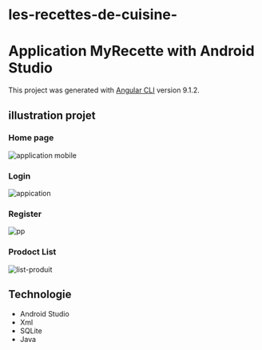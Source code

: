 # les-recettes-de-cuisine-
# Application MyRecette with Android Studio 

This project was generated with [Angular CLI](https://github.com/angular/angular-cli) version 9.1.2.

## illustration projet
### Home page
![application mobile](https://user-images.githubusercontent.com/55744826/185986478-7b9f9f67-67f7-4d2f-b231-626fee3f2cd7.jpg)

### Login
![appication](https://user-images.githubusercontent.com/55744826/185987165-5bc87435-32a4-4c7d-9290-40e9b50a20d4.jpg)

### Register
![pp](https://user-images.githubusercontent.com/55744826/185987476-931d1545-026f-473c-9da2-601402d558a6.jpg)

### Prodoct List
![list-produit](https://user-images.githubusercontent.com/55744826/154862027-af194358-40b3-4e8a-a3a3-e6ced11135ca.PNG)

## Technologie
* Android Studio 
* Xml
* SQLite
* Java
